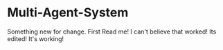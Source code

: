 # Multi-Agent-System


Something new for change.
First Read me!
I can't believe that worked! Its edited! 
It's working!